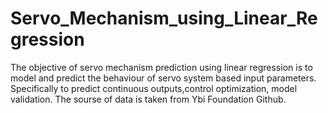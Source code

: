 # Servo_Mechanism_using_Linear_Regression
The objective of servo mechanism prediction using linear regression is to model and predict the behaviour of servo system based input parameters. Specifically to predict continuous outputs,control optimization, model validation.
The sourse of data is taken from Ybi Foundation Github.
